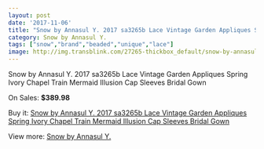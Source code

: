 ```yaml
---
layout: post
date: '2017-11-06'
title: "Snow by Annasul Y. 2017 sa3265b Lace Vintage Garden Appliques Spring Ivory Chapel Train Mermaid Illusion Cap Sleeves Bridal Gown"
category: Snow by Annasul Y.
tags: ["snow","brand","beaded","unique","lace"]
image: http://img.transblink.com/27265-thickbox_default/snow-by-annasul-y-2017-sa3265b-lace-vintage-garden-appliques-spring-ivory-chapel-train-mermaid-illusion-cap-sleeves-bridal-gown.jpg
---
```

Snow by Annasul Y. 2017 sa3265b Lace Vintage Garden Appliques Spring Ivory Chapel Train Mermaid Illusion Cap Sleeves Bridal Gown

On Sales: **$389.98**
<a href="https://www.transblink.com/en/snow-by-annasul-y-/8606-snow-by-annasul-y-2017-sa3265b-lace-vintage-garden-appliques-spring-ivory-chapel-train-mermaid-illusion-cap-sleeves-bridal-gown.html"><amp-img layout="responsive" width="600" height="600" src="//img.transblink.com/27265-thickbox_default/snow-by-annasul-y-2017-sa3265b-lace-vintage-garden-appliques-spring-ivory-chapel-train-mermaid-illusion-cap-sleeves-bridal-gown.jpg" alt="Snow by Annasul Y. 2017 sa3265b Lace Vintage Garden Appliques Spring Ivory Chapel Train Mermaid Illusion Cap Sleeves Bridal Gown 0" /></a>
<a href="https://www.transblink.com/en/snow-by-annasul-y-/8606-snow-by-annasul-y-2017-sa3265b-lace-vintage-garden-appliques-spring-ivory-chapel-train-mermaid-illusion-cap-sleeves-bridal-gown.html"><amp-img layout="responsive" width="600" height="600" src="//img.transblink.com/27270-thickbox_default/snow-by-annasul-y-2017-sa3265b-lace-vintage-garden-appliques-spring-ivory-chapel-train-mermaid-illusion-cap-sleeves-bridal-gown.jpg" alt="Snow by Annasul Y. 2017 sa3265b Lace Vintage Garden Appliques Spring Ivory Chapel Train Mermaid Illusion Cap Sleeves Bridal Gown 1" /></a>
<a href="https://www.transblink.com/en/snow-by-annasul-y-/8606-snow-by-annasul-y-2017-sa3265b-lace-vintage-garden-appliques-spring-ivory-chapel-train-mermaid-illusion-cap-sleeves-bridal-gown.html"><amp-img layout="responsive" width="600" height="600" src="//img.transblink.com/27269-thickbox_default/snow-by-annasul-y-2017-sa3265b-lace-vintage-garden-appliques-spring-ivory-chapel-train-mermaid-illusion-cap-sleeves-bridal-gown.jpg" alt="Snow by Annasul Y. 2017 sa3265b Lace Vintage Garden Appliques Spring Ivory Chapel Train Mermaid Illusion Cap Sleeves Bridal Gown 2" /></a>
<a href="https://www.transblink.com/en/snow-by-annasul-y-/8606-snow-by-annasul-y-2017-sa3265b-lace-vintage-garden-appliques-spring-ivory-chapel-train-mermaid-illusion-cap-sleeves-bridal-gown.html"><amp-img layout="responsive" width="600" height="600" src="//img.transblink.com/27268-thickbox_default/snow-by-annasul-y-2017-sa3265b-lace-vintage-garden-appliques-spring-ivory-chapel-train-mermaid-illusion-cap-sleeves-bridal-gown.jpg" alt="Snow by Annasul Y. 2017 sa3265b Lace Vintage Garden Appliques Spring Ivory Chapel Train Mermaid Illusion Cap Sleeves Bridal Gown 3" /></a>
<a href="https://www.transblink.com/en/snow-by-annasul-y-/8606-snow-by-annasul-y-2017-sa3265b-lace-vintage-garden-appliques-spring-ivory-chapel-train-mermaid-illusion-cap-sleeves-bridal-gown.html"><amp-img layout="responsive" width="600" height="600" src="//img.transblink.com/27267-thickbox_default/snow-by-annasul-y-2017-sa3265b-lace-vintage-garden-appliques-spring-ivory-chapel-train-mermaid-illusion-cap-sleeves-bridal-gown.jpg" alt="Snow by Annasul Y. 2017 sa3265b Lace Vintage Garden Appliques Spring Ivory Chapel Train Mermaid Illusion Cap Sleeves Bridal Gown 4" /></a>
<a href="https://www.transblink.com/en/snow-by-annasul-y-/8606-snow-by-annasul-y-2017-sa3265b-lace-vintage-garden-appliques-spring-ivory-chapel-train-mermaid-illusion-cap-sleeves-bridal-gown.html"><amp-img layout="responsive" width="600" height="600" src="//img.transblink.com/27266-thickbox_default/snow-by-annasul-y-2017-sa3265b-lace-vintage-garden-appliques-spring-ivory-chapel-train-mermaid-illusion-cap-sleeves-bridal-gown.jpg" alt="Snow by Annasul Y. 2017 sa3265b Lace Vintage Garden Appliques Spring Ivory Chapel Train Mermaid Illusion Cap Sleeves Bridal Gown 5" /></a>

Buy it: [Snow by Annasul Y. 2017 sa3265b Lace Vintage Garden Appliques Spring Ivory Chapel Train Mermaid Illusion Cap Sleeves Bridal Gown](https://www.transblink.com/en/snow-by-annasul-y-/8606-snow-by-annasul-y-2017-sa3265b-lace-vintage-garden-appliques-spring-ivory-chapel-train-mermaid-illusion-cap-sleeves-bridal-gown.html "Snow by Annasul Y. 2017 sa3265b Lace Vintage Garden Appliques Spring Ivory Chapel Train Mermaid Illusion Cap Sleeves Bridal Gown")

View more: [Snow by Annasul Y.](https://www.transblink.com/en/76-snow-by-annasul-y- "Snow by Annasul Y.")